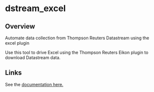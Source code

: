 # dstream_excel

## Overview

Automate data collection from Thompson Reuters Datastream using the excel plugin

Use this tool to drive Excel using the Thompson Reuters Eikon plugin to
download Datastream data.

## Links

See the
[documentation here.](https://nickderobertis.github.io/datastream-excel-downloader-py/)
